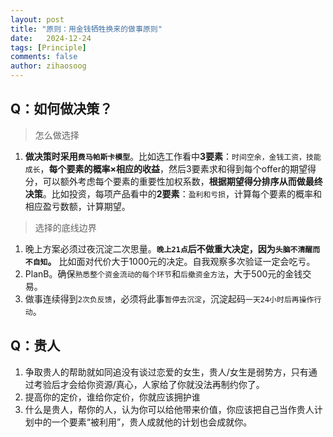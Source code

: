 ```yaml
---
layout: post
title: "原则：用金钱牺牲换来的做事原则"
date:   2024-12-24
tags: [Principle]
comments: false
author: zihaosoog
---
```


## Q：如何做决策？

> 怎么做选择

1. **做决策时采用`费马帕斯卡模型`**。比如选工作看中**3要素**：`时间空余，金钱工资，技能成长`，**每个要素的概率×相应的收益**，然后3要素求和得到每个offer的期望得分，可以额外考虑每个要素的重要性加权系数，**根据期望得分排序从而做最终决策**。比如投资，每项产品看中的**2要素**：`盈利和亏损`，计算每个要素的概率和相应盈亏数额，计算期望。

> 选择的底线边界

1. 晚上方案必须过夜沉淀二次思量。**`晚上21点`后不做重大决定，因为`头脑不清醒而不自知`。** 比如面对代价大于1000元的决定。自我观察多次验证一定会吃亏。
2. PlanB。确保`熟悉整个资金流动的每个环节`和`后撤资金方法`，大于500元的金钱交易。
3. 做事连续得到`2次负反馈`，必须将此事`暂停去沉淀`，沉淀起码`一天24小时后再操作行动`。

## Q：贵人

1. 争取贵人的帮助就如同追没有谈过恋爱的女生，贵人/女生是弱势方，只有通过考验后才会给你资源/真心，人家给了你就没法再制约你了。
2. 提高你的定价，谁给你定价，你就应该拥护谁
3. 什么是贵人，帮你的人，认为你可以给他带来价值，你应该把自己当作贵人计划中的一个要素“被利用”，贵人成就他的计划也会成就你。
